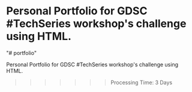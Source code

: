 Personal Portfolio for GDSC #TechSeries workshop's challenge using HTML.
=======
"# portfolio" 

Personal Portfolio for GDSC #TechSeries workshop's challenge using HTML.
>>>>>>> Processing Time: 3 Days
